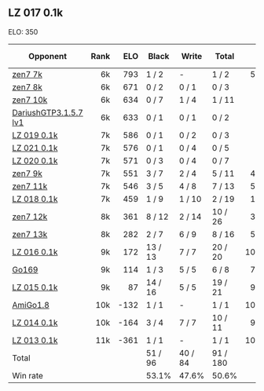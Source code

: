 ## LZ 017 0.1k ##

ELO: 350

Opponent | Rank | ELO | Black | Write | Total | Win rate
---------|-----:|----:|-------|-------|-------|-------:
[zen7 7k](zen7%207k.md) | 6k | 793 | 1 / 2 | - | 1 / 2 | 50.0%
[zen7 8k](zen7%208k.md) | 6k | 671 | 0 / 2 | 0 / 1 | 0 / 3 | 0.0%
[zen7 10k](zen7%2010k.md) | 6k | 634 | 0 / 7 | 1 / 4 | 1 / 11 | 9.1%
[DariushGTP3.1.5.7 lv1](DariushGTP3.1.5.7%20lv1.md) | 6k | 633 | 0 / 1 | 0 / 1 | 0 / 2 | 0.0%
[LZ 019 0.1k](LZ%20019%200.1k.md) | 7k | 586 | 0 / 1 | 0 / 2 | 0 / 3 | 0.0%
[LZ 021 0.1k](LZ%20021%200.1k.md) | 7k | 576 | 0 / 1 | 0 / 4 | 0 / 5 | 0.0%
[LZ 020 0.1k](LZ%20020%200.1k.md) | 7k | 571 | 0 / 3 | 0 / 4 | 0 / 7 | 0.0%
[zen7 9k](zen7%209k.md) | 7k | 551 | 3 / 7 | 2 / 4 | 5 / 11 | 45.5%
[zen7 11k](zen7%2011k.md) | 7k | 546 | 3 / 5 | 4 / 8 | 7 / 13 | 53.8%
[LZ 018 0.1k](LZ%20018%200.1k.md) | 7k | 459 | 1 / 9 | 1 / 10 | 2 / 19 | 10.5%
[zen7 12k](zen7%2012k.md) | 8k | 361 | 8 / 12 | 2 / 14 | 10 / 26 | 38.5%
[zen7 13k](zen7%2013k.md) | 8k | 282 | 2 / 7 | 6 / 9 | 8 / 16 | 50.0%
[LZ 016 0.1k](LZ%20016%200.1k.md) | 9k | 172 | 13 / 13 | 7 / 7 | 20 / 20 | 100.0%
[Go169](Go169.md) | 9k | 114 | 1 / 3 | 5 / 5 | 6 / 8 | 75.0%
[LZ 015 0.1k](LZ%20015%200.1k.md) | 9k | 87 | 14 / 16 | 5 / 5 | 19 / 21 | 90.5%
[AmiGo1.8](AmiGo1.8.md) | 10k | -132 | 1 / 1 | - | 1 / 1 | 100.0%
[LZ 014 0.1k](LZ%20014%200.1k.md) | 10k | -164 | 3 / 4 | 7 / 7 | 10 / 11 | 90.9%
[LZ 013 0.1k](LZ%20013%200.1k.md) | 11k | -361 | 1 / 1 | - | 1 / 1 | 100.0%
Total | | | 51 / 96 | 40 / 84 | 91 / 180 | 
Win rate| | | 53.1% | 47.6% | 50.6% | 
